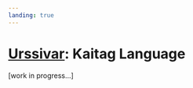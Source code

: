 ```yaml
---
landing: true
---
```


# [Urssivar](../index#kaitag-language): Kaitag Language

[work in progress...]

<!-- Ut pellentesque augue risus, quis consequat arcu vulputate vel.

## [Grammar](./grammar/cases.md)

Ut pellentesque augue risus, quis consequat arcu vulputate vel. Nulla mollis ipsum quis volutpat hendrerit. Integer efficitur lectus eget nunc porta posuere. -->
